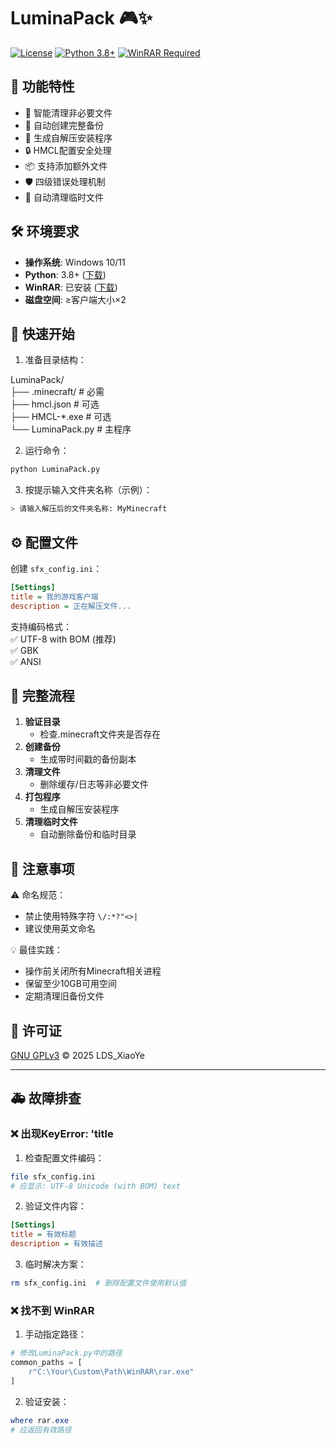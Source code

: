 # LuminaPack 🎮✨

[![License](https://img.shields.io/badge/License-GPLv3-blue.svg)](https://www.gnu.org/licenses/gpl-3.0)
[![Python 3.8+](https://img.shields.io/badge/Python-3.8%2B-green.svg)](https://www.python.org/)
[![WinRAR Required](https://img.shields.io/badge/WinRAR-Required-orange.svg)](https://www.win-rar.com/)

## 🌟 功能特性
- 🧹 智能清理非必要文件  
- 🔄 自动创建完整备份  
- 🎁 生成自解压安装程序  
- 🔒 HMCL配置安全处理  
- 📦 支持添加额外文件  
- 🛡️ 四级错误处理机制  
- 📂 自动清理临时文件  

## 🛠️ 环境要求
- **操作系统**: Windows 10/11  
- **Python**: 3.8+ ([下载](https://www.python.org/downloads/))  
- **WinRAR**: 已安装 ([下载](https://www.win-rar.com/))  
- **磁盘空间**: ≥客户端大小×2  

## 🚀 快速开始
1. 准备目录结构：

LuminaPack/  
├── .minecraft/    # 必需  
├── hmcl.json      # 可选  
├── HMCL-*.exe     # 可选  
└── LuminaPack.py  # 主程序 

2. 运行命令：

```bash
python LuminaPack.py
```

3. 按提示输入文件夹名称（示例）：
```bash
> 请输入解压后的文件夹名称: MyMinecraft
```

## ⚙️ 配置文件
创建 `sfx_config.ini`：
```ini
[Settings]
title = 我的游戏客户端
description = 正在解压文件...
```

支持编码格式：  
✅ UTF-8 with BOM (推荐)  
✅ GBK  
✅ ANSI  

## 📖 完整流程
1. **验证目录**  
   - 检查.minecraft文件夹是否存在
2. **创建备份**  
   - 生成带时间戳的备份副本
3. **清理文件**  
   - 删除缓存/日志等非必要文件
4. **打包程序**  
   - 生成自解压安装程序
5. **清理临时文件**  
   - 自动删除备份和临时目录

## 🚨 注意事项
⚠️ 命名规范：  
- 禁止使用特殊字符 `\/:*?"<>|`  
- 建议使用英文命名  

💡 最佳实践：  
- 操作前关闭所有Minecraft相关进程  
- 保留至少10GB可用空间  
- 定期清理旧备份文件  

## 📜 许可证
[GNU GPLv3](https://www.gnu.org/licenses/gpl-3.0) © 2025 LDS_XiaoYe

---

## 🚑 故障排查
### ❌ 出现KeyError: 'title

1. 检查配置文件编码：
```bash
file sfx_config.ini
# 应显示: UTF-8 Unicode (with BOM) text
```

2. 验证文件内容：
```ini
[Settings]
title = 有效标题
description = 有效描述
```

3. 临时解决方案：
```bash
rm sfx_config.ini  # 删除配置文件使用默认值
```

### ❌ 找不到 WinRAR

1. 手动指定路径：
```python
# 修改LuminaPack.py中的路径
common_paths = [
    r"C:\Your\Custom\Path\WinRAR\rar.exe"
]
```
2. 验证安装：
```powershell
where rar.exe
# 应返回有效路径
```
